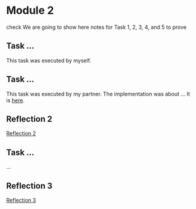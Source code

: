 # Module 2
check
We are going to show here notes for Task 1, 2, 3, 4, and 5 to prove

## Task ...

This task was executed by myself.

## Task ...

This task was executed by my partner. The implementation was about ... 
It is [here](https://github.com/partner/iot-portfolio/Module02/Readme.md#task-2).

## Reflection 2
[Reflection 2](Reflections/ref02.md)

## Task ...

...

## Reflection 3
[Reflection 3](Reflections/ref03.md)


